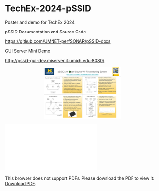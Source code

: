 # TechEx-2024-pSSID
Poster and demo for TechEx 2024

pSSID Documentation and Source Code

https://github.com/UMNET-perfSONAR/pSSID-docs

GUI Server Mini Demo

http://pssid-gui-dev.miserver.it.umich.edu:8080/

<p align="center">
<img src="images/TechEx_2024_pSSID_poster.pdf" width="50%"></img>
</p>

<object data="[http://yoursite.com/the.pdf](https://github.com/UMNET-perfSONAR/TechEx-2024-pSSID/blob/main/images/TechEx_2024_pSSID_poster.pdf)" type="application/pdf" width="700px" height="700px">
    <embed src="[http://yoursite.com/the.pdf](https://github.com/UMNET-perfSONAR/TechEx-2024-pSSID/blob/main/images/TechEx_2024_pSSID_poster.pdf)">
        <p>This browser does not support PDFs. Please download the PDF to view it: <a href="http://yoursite.com/the.pdf">Download PDF</a>.</p>
    </embed>
</object>
